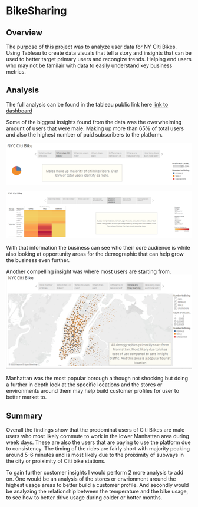 # BikeSharing

## Overview 

  The purpose of this project was to analyze user data for NY Citi Bikes. Using Tableau to create data visuals that tell a story and insights that can be used to better target primary users and recongize trends. Helping end users who may not be familair with data to easily understand key business metrics. 
  
  ## Analysis
  
  The full analysis can be found in the tableau public link here [link to dashboard](https://public.tableau.com/app/profile/brandon3003/viz/NYCCitiBikeData_16672534690160/NYCCitiBike?publish=yes)
  
  Some of the biggest insights found from the data was the overwhelming amount of users that were male. Making up more than 65% of total users and also the highest number of paid subscribers to the platform. 
  
  ![This is an image](https://github.com/BrandonCodes95/BikeSharing/blob/b13bd6cfcf7e239331790dc281003116b8c9d62a/Gender%20Pie%20Breakdown.PNG)
  
  ![This is an image](https://github.com/BrandonCodes95/BikeSharing/blob/6eb5f5724d1c92bfc8e831af483322fe2f677044/Customer%20vs%20Sub.PNG)
  
  With that information the business can see who their core audience is while also looking at opportunity areas for the demographic that can help grow the business even further. 
  
  Another compelling insight was where most users are starting from. ![This is an image](https://github.com/BrandonCodes95/BikeSharing/blob/6eb5f5724d1c92bfc8e831af483322fe2f677044/Popular%20starting%20point%20locations.PNG) 
  
  Manhattan was the most popular borough although not shocking but doing a further in depth look at the specific locations and the stores or environments around them may help build customer profiles for user to better market to. 
  
  ## Summary 
  
  Overall the findings show that the predominat users of Citi Bikes are male users who most likely commute to work in the lower Manhattan area during week days. These are also the users that are paying to use the platform due to consistency. The timing of the rides are fairly short with majority peaking around 5-6 minutes and is most likely due to the proiximity of subways in the city or proiximity of Citi bike stations. 
  
  To gain further customer insights I would perform 2 more analysis to add on. One would be an analysis of the stores or envrionment around the highest usage areas to better build a customer profile. And secondly would be analyzing the relationship between the temperature and the bike usage, to see how to better drive usage during colder or hotter months. 
